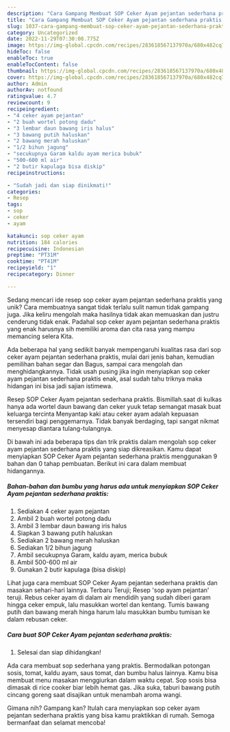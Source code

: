 ```yaml
---
description: "Cara Gampang Membuat SOP Ceker Ayam pejantan sederhana praktis yang Lezat"
title: "Cara Gampang Membuat SOP Ceker Ayam pejantan sederhana praktis yang Lezat"
slug: 1037-cara-gampang-membuat-sop-ceker-ayam-pejantan-sederhana-praktis-yang-lezat
category: Uncategorized
date: 2022-11-29T07:30:08.775Z
image: https://img-global.cpcdn.com/recipes/283618567137970a/680x482cq70/sop-ceker-ayam-pejantan-sederhana-praktis-foto-resep-utama.jpg
hideToc: false
enableToc: true
enableTocContent: false
thumbnail: https://img-global.cpcdn.com/recipes/283618567137970a/680x482cq70/sop-ceker-ayam-pejantan-sederhana-praktis-foto-resep-utama.jpg
cover: https://img-global.cpcdn.com/recipes/283618567137970a/680x482cq70/sop-ceker-ayam-pejantan-sederhana-praktis-foto-resep-utama.jpg
author: Admin
authorAv: notfound
ratingvalue: 4.7
reviewcount: 9
recipeingredient:
- "4 ceker ayam pejantan"
- "2 buah wortel potong dadu"
- "3 lembar daun bawang iris halus"
- "3 bawang putih haluskan"
- "2 bawang merah haluskan"
- "1/2 bihun jagung"
- "secukupnya Garam kaldu ayam merica bubuk"
- "500-600 ml air"
- "2 butir kapulaga bisa diskip"
recipeinstructions:

- "Sudah jadi dan siap dinikmati!"
categories:
- Resep
tags:
- sop
- ceker
- ayam

katakunci: sop ceker ayam 
nutrition: 184 calories
recipecuisine: Indonesian
preptime: "PT31M"
cooktime: "PT41M"
recipeyield: "1"
recipecategory: Dinner

---
```





Sedang mencari ide resep sop ceker ayam pejantan sederhana praktis yang unik? Cara membuatnya sangat tidak terlalu sulit namun tidak gampang juga. Jika keliru mengolah maka hasilnya tidak akan memuaskan dan justru cenderung tidak enak. Padahal sop ceker ayam pejantan sederhana praktis yang enak harusnya sih memiliki aroma dan cita rasa yang mampu memancing selera Kita.





Ada beberapa hal yang sedikit banyak mempengaruhi kualitas rasa dari sop ceker ayam pejantan sederhana praktis, mulai dari jenis bahan, kemudian pemilihan bahan segar dan Bagus, sampai cara mengolah dan menghidangkannya. Tidak usah pusing jika ingin menyiapkan sop ceker ayam pejantan sederhana praktis enak,      asal sudah tahu triknya maka hidangan ini bisa jadi sajian istimewa.














Resep SOP Ceker Ayam pejantan sederhana praktis. Bismillah.saat di kulkas hanya ada wortel daun bawang dan ceker yuuk tetap semangat masak buat keluarga tercinta Menyantap kaki atau ceker ayam adalah kepuasan tersendiri bagi penggemarnya. Tidak banyak berdaging, tapi sangat nikmat menyesap diantara tulang-tulangnya.






Di bawah ini ada beberapa tips dan trik praktis dalam mengolah sop ceker ayam pejantan sederhana praktis yang siap dikreasikan. Kamu dapat menyiapkan SOP Ceker Ayam pejantan sederhana praktis menggunakan 9 bahan dan 0 tahap pembuatan. Berikut ini cara dalam membuat hidangannya.

<!--inarticleads1-->

##### Bahan-bahan dan bumbu yang harus ada untuk menyiapkan SOP Ceker Ayam pejantan sederhana praktis:

1. Sediakan 4 ceker ayam pejantan
1. Ambil 2 buah wortel potong dadu
1. Ambil 3 lembar daun bawang iris halus
1. Siapkan 3 bawang putih haluskan
1. Sediakan 2 bawang merah haluskan
1. Sediakan 1/2 bihun jagung
1. Ambil secukupnya Garam, kaldu ayam, merica bubuk
1. Ambil 500-600 ml air
1. Gunakan 2 butir kapulaga (bisa diskip)


Lihat juga cara membuat SOP Ceker Ayam pejantan sederhana praktis dan masakan sehari-hari lainnya. Terbaru Teruji; Resep &#39;sop ayam pejantan&#39; teruji. Rebus ceker ayam di dalam air mendidih yang sudah diberi garam hingga ceker empuk, lalu masukkan wortel dan kentang. Tumis bawang putih dan bawang merah hinga harum lalu masukkan bumbu tumisan ke dalam rebusan ceker. 

<!--inarticleads2-->

##### Cara buat SOP Ceker Ayam pejantan sederhana praktis:


1. Selesai dan siap dihidangkan!

Ada cara membuat sop sederhana yang praktis. Bermodalkan potongan sosis, tomat, kaldu ayam, saus tomat, dan bumbu halus lainnya. Kamu bisa membuat menu masakan menggiurkan dalam waktu cepat. Sop sosis bisa dimasak di rice cooker biar lebih hemat gas. Jika suka, taburi bawang putih cincang goreng saat disajikan untuk menambah aroma wangi. 

Gimana nih? Gampang kan? Itulah cara menyiapkan sop ceker ayam pejantan sederhana praktis yang bisa kamu praktikkan di rumah. Semoga bermanfaat dan selamat mencoba!
